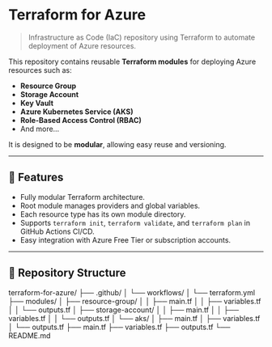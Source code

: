 # Terraform for Azure
> Infrastructure as Code (IaC) repository using Terraform to automate deployment of Azure resources.

This repository contains reusable **Terraform modules** for deploying Azure resources such as:

- **Resource Group**
- **Storage Account**
- **Key Vault**
- **Azure Kubernetes Service (AKS)**
- **Role-Based Access Control (RBAC)**
- And more…

It is designed to be **modular**, allowing easy reuse and versioning.

---

## 🚀 Features

- Fully modular Terraform architecture.
- Root module manages providers and global variables.
- Each resource type has its own module directory.
- Supports `terraform init`, `terraform validate`, and `terraform plan` in GitHub Actions CI/CD.
- Easy integration with Azure Free Tier or subscription accounts.

---

## 📁 Repository Structure

terraform-for-azure/
├── .github/
│   └── workflows/
│       └── terraform.yml
├── modules/
│   ├── resource-group/
│   │   ├── main.tf
│   │   ├── variables.tf
│   │   └── outputs.tf
│   ├── storage-account/
│   │   ├── main.tf
│   │   ├── variables.tf
│   │   └── outputs.tf
│   └── aks/
│       ├── main.tf
│       ├── variables.tf
│       └── outputs.tf
├── main.tf
├── variables.tf
├── outputs.tf
└── README.md

